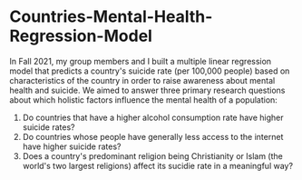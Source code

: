 # Countries-Mental-Health-Regression-Model

In Fall 2021, my group members and I built a multiple linear regression model that predicts a country's suicide rate (per 100,000 people) based on characteristics of the country in order to raise awareness about mental health and suicide. We aimed to answer three primary research questions about which holistic factors influence the mental health of a population:

1. Do countries that have a higher alcohol consumption rate have higher suicide rates?
2. Do countries whose people have generally less access to the internet have higher suicide rates?
3. Does a country's predominant religion being Christianity or Islam (the world's two largest religions) affect its sucidie rate in a meaningful way?
